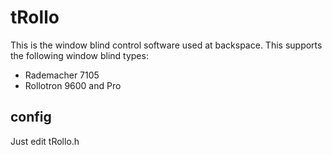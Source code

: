 # tRollo

This is the window blind control software used at backspace. This supports the following window blind types:

* Rademacher 7105
* Rollotron 9600 and Pro

## config

Just edit tRollo.h

